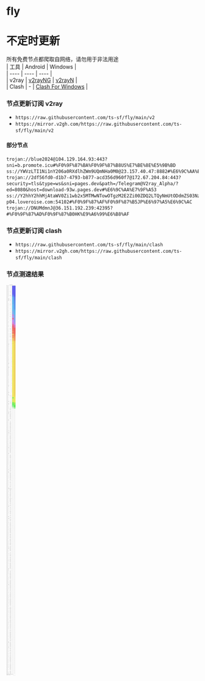 # fly
# 不定时更新
所有免费节点都爬取自网络，请勿用于非法用途  
|  工具  | Android  | Windows  |  
|  ----  | ----   | ----  |  
| v2ray  | [v2rayNG](https://github.com/2dust/v2rayNG/releases) | [v2rayN](https://github.com/2dust/v2rayN/releases) |  
| Clash  | - | [Clash For Windows](https://github.com/2dust/clashN/releases) | 
  
### 节点更新订阅  v2ray
- `https://raw.githubusercontent.com/ts-sf/fly/main/v2`  
- `https://mirror.v2gh.com/https://raw.githubusercontent.com/ts-sf/fly/main/v2`  

#### 部分节点  
``` 
trojan://blue2024@104.129.164.93:443?sni=b.promote.icu#%F0%9F%87%BA%F0%9F%87%B8US%E7%BE%8E%E5%9B%BD
ss://YWVzLTI1Ni1nY206a0RXdlhZWm9UQmNHa0M0@23.157.40.47:8882#%E6%9C%AA%E7%9F%A52%201.4MB%2Fs
trojan://2df56fd0-d1b7-4793-b877-acd356d960f7@172.67.204.84:443?security=tls&type=ws&sni=pages.dev&path=/Telegram@V2ray_Alpha/?ed=8080&host=download-93w.pages.dev#%E6%9C%AA%E7%9F%A53
ss://Y2hhY2hhMjAtaWV0Zi1wb2x5MTMwNTowOTgzM2E2Zi00ZDQ2LTQyNmUtODdmZS03NzkzYTU0ODlmODQ=@j-p04.loveroise.com:54102#%F0%9F%87%AF%F0%9F%87%B5JP%E6%97%A5%E6%9C%AC
trojan://DNUMdmnJ@36.151.192.239:42395?#%F0%9F%87%AD%F0%9F%87%B0HK%E9%A6%99%E6%B8%AF
```
### 节点更新订阅  clash
- `https://raw.githubusercontent.com/ts-sf/fly/main/clash`  
- `https://mirror.v2gh.com/https://raw.githubusercontent.com/ts-sf/fly/main/clash`  

### 节点测速结果
![image](traffic.png)
